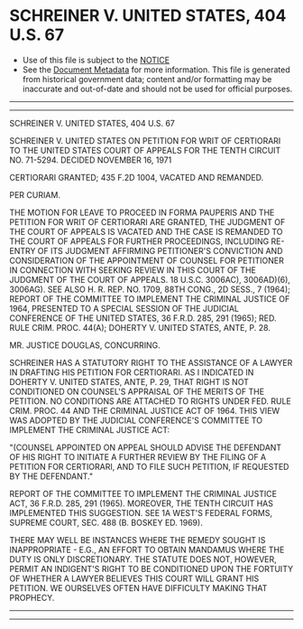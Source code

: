 ---
---

# SCHREINER V. UNITED STATES, 404 U.S. 67

* Use of this file is subject to the [NOTICE](https://github.com/publicdocs/notice/blob/master/NOTICE)
* See the [Document Metadata](../../../) for more information.
  This file is generated from historical government data; content and/or formatting may be inaccurate and out-of-date and should not be used for official purposes.

----------
----------

SCHREINER V. UNITED STATES, 404 U.S. 67

SCHREINER V. UNITED STATES ON PETITION FOR WRIT OF CERTIORARI TO THE UNITED STATES COURT OF APPEALS FOR THE TENTH CIRCUIT NO. 71-5294.  DECIDED NOVEMBER 16, 1971

CERTIORARI GRANTED; 435 F.2D 1004, VACATED AND REMANDED.

PER CURIAM.

THE MOTION FOR LEAVE TO PROCEED IN FORMA PAUPERIS AND THE PETITION FOR WRIT OF CERTIORARI ARE GRANTED, THE JUDGMENT OF THE COURT OF APPEALS IS VACATED AND THE CASE IS REMANDED TO THE COURT OF APPEALS FOR FURTHER PROCEEDINGS, INCLUDING RE-ENTRY OF ITS JUDGMENT AFFIRMING PETITIONER'S CONVICTION AND CONSIDERATION OF THE APPOINTMENT OF COUNSEL FOR PETITIONER IN CONNECTION WITH SEEKING REVIEW IN THIS COURT OF THE JUDGMENT OF THE COURT OF APPEALS.  18 U.S.C. 3006AC), 3006AD)(6), 3006AG).  SEE ALSO H. R. REP. NO. 1709, 88TH CONG., 2D SESS., 7 (1964); REPORT OF THE COMMITTEE TO IMPLEMENT THE CRIMINAL JUSTICE OF 1964, PRESENTED TO A SPECIAL SESSION OF THE JUDICIAL CONFERENCE OF THE UNITED STATES, 36 F.R.D. 285, 291 (1965); RED.  RULE CRIM. PROC. 44(A); DOHERTY V. UNITED STATES, ANTE, P. 28.

MR. JUSTICE DOUGLAS, CONCURRING.

SCHREINER HAS A STATUTORY RIGHT TO THE ASSISTANCE OF A LAWYER IN DRAFTING HIS PETITION FOR CERTIORARI.  AS I INDICATED IN DOHERTY V. UNITED STATES, ANTE, P. 29, THAT RIGHT IS NOT CONDITIONED ON COUNSEL'S APPRAISAL OF THE MERITS OF THE PETITION.  NO CONDITIONS ARE ATTACHED TO RIGHTS UNDER FED. RULE CRIM. PROC. 44 AND THE CRIMINAL JUSTICE ACT OF 1964.  THIS VIEW WAS ADOPTED BY THE JUDICIAL CONFERENCE'S COMMITTEE TO IMPLEMENT THE CRIMINAL JUSTICE ACT:

"(COUNSEL APPOINTED ON APPEAL SHOULD ADVISE THE DEFENDANT OF HIS RIGHT TO INITIATE A FURTHER REVIEW BY THE FILING OF A PETITION FOR CERTIORARI, AND TO FILE SUCH PETITION, IF REQUESTED BY THE DEFENDANT."

REPORT OF THE COMMITTEE TO IMPLEMENT THE CRIMINAL JUSTICE ACT, 36 F.R.D. 285, 291 (1965).  MOREOVER, THE TENTH CIRCUIT HAS IMPLEMENTED THIS SUGGESTION.  SEE 1A WEST'S FEDERAL FORMS, SUPREME COURT, SEC. 488 (B. BOSKEY ED. 1969).

THERE MAY WELL BE INSTANCES WHERE THE REMEDY SOUGHT IS INAPPROPRIATE - E.G., AN EFFORT TO OBTAIN MANDAMUS WHERE THE DUTY IS ONLY DISCRETIONARY.  THE STATUTE DOES NOT, HOWEVER, PERMIT AN INDIGENT'S RIGHT TO BE CONDITIONED UPON THE FORTUITY OF WHETHER A LAWYER BELIEVES THIS COURT WILL GRANT HIS PETITION.  WE OURSELVES OFTEN HAVE DIFFICULTY MAKING THAT PROPHECY.


----------
----------

